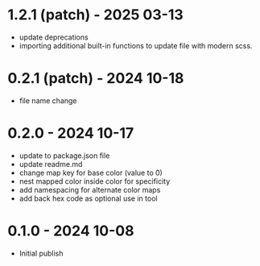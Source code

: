 
# 1.2.1 (patch) - 2025 03-13
- update deprecations
- importing additional built-in functions to update file with modern scss.

# 0.2.1 (patch) - 2024 10-18
- file name change

# 0.2.0 - 2024 10-17
- update to package.json file
- update readme.md
- change map key for base color (value to 0)
- nest mapped color inside color for specificity
- add namespacing for alternate color maps
- add back hex code as optional use in tool

# 0.1.0 - 2024 10-08
- Initial publish